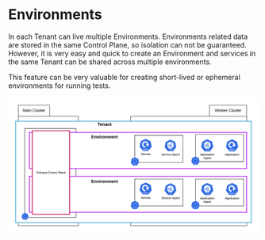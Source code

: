 # Environments

In each Tenant can live multiple Environments.
Environments related data are stored in the same Control Plane, so isolation can not be guaranteed.
However, it is very easy and quick to create an Environment and services in the same Tenant can be shared across multiple environments.

This feature can be very valuable for creating short-lived or ephemeral environments for running tests.

![image](../imgs/tenant-environments-view.png)
